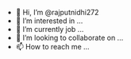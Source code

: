 - 👋 Hi, I’m @rajputnidhi272
- 👀 I’m interested in ...
- 🌱 I’m currently job ...
- 💞️ I’m looking to collaborate on ...
- 📫 How to reach me ...

<!---
rajputnidhi272/rajputnidhi272 is a ✨ special ✨ repository because its `README.md` (this file) appears on your GitHub profile.
You can click the Preview link to take a look at your changes.
--->
